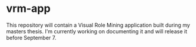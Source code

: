 # vrm-app
This repository will contain a Visual Role Mining application built during my masters thesis. I'm currently working on documenting it and will release it before September 7.
